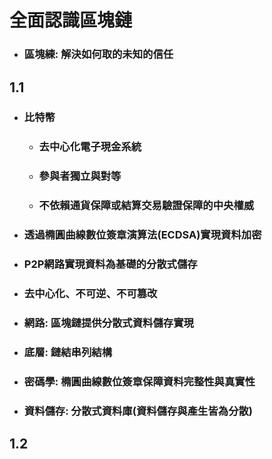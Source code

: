 全面認識區塊鏈
=====
* ### 區塊練: 解決如何取的未知的信任
1.1
-----
* ### 比特幣
    * ### 去中心化電子現金系統
    * ### 參與者獨立與對等
    * ### 不依賴通貨保障或結算交易驗證保障的中央權威
* ### 透過橢圓曲線數位簽章演算法(ECDSA)實現資料加密
* ### P2P網路實現資料為基礎的分散式儲存
* ### 去中心化、不可逆、不可篡改
* ### 網路: 區塊鏈提供分散式資料儲存實現
* ### 底層: 鏈結串列結構
* ### 密碼學: 橢圓曲線數位簽章保障資料完整性與真實性
* ### 資料儲存: 分散式資料庫(資料儲存與產生皆為分散)
1.2
-----
